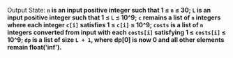 Output State: **`n` is an input positive integer such that 1 ≤ `n` ≤ 30; `L` is an input positive integer such that 1 ≤ `L` ≤ 10^9; `c` remains a list of `n` integers where each integer `c[i]` satisfies 1 ≤ `c[i]` ≤ 10^9; `costs` is a list of `n` integers converted from input with each `costs[i]` satisfying 1 ≤ `costs[i]` ≤ 10^9; `dp` is a list of size `L + 1`, where dp[0] is now 0 and all other elements remain float('inf').**